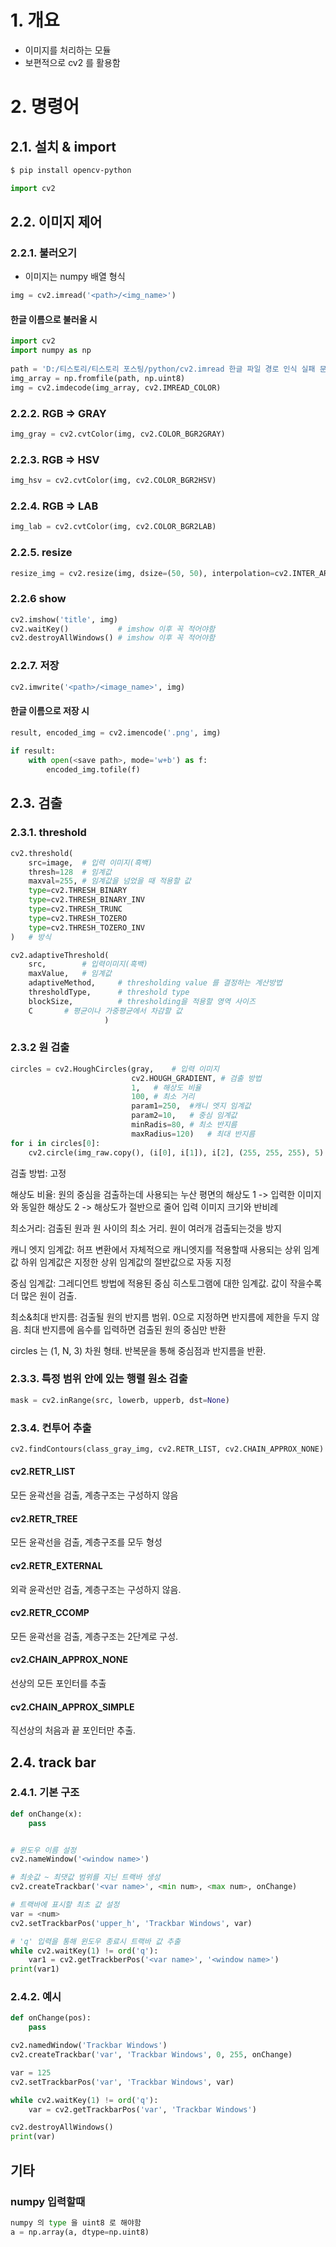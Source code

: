 # 1. 개요

- 이미지를 처리하는 모듈
- 보편적으로 cv2 를 활용함

# 2. 명령어

## 2.1. 설치 & import

```bash
$ pip install opencv-python
```

```python
import cv2
```



## 2.2. 이미지 제어

### 2.2.1. 불러오기

- 이미지는 numpy 배열 형식

```python
img = cv2.imread('<path>/<img_name>')
```

#### 한글 이름으로 불러올 시

```python
import cv2
import numpy as np
 
path = 'D:/티스토리/티스토리 포스팅/python/cv2.imread 한글 파일 경로 인식 실패 문제 해결 방법'
img_array = np.fromfile(path, np.uint8)
img = cv2.imdecode(img_array, cv2.IMREAD_COLOR)
```



### 2.2.2. RGB => GRAY

```python
img_gray = cv2.cvtColor(img, cv2.COLOR_BGR2GRAY)
```

### 2.2.3. RGB => HSV

```python
img_hsv = cv2.cvtColor(img, cv2.COLOR_BGR2HSV)
```

### 2.2.4. RGB => LAB

```python
img_lab = cv2.cvtColor(img, cv2.COLOR_BGR2LAB)
```

### 2.2.5.  resize

```python
resize_img = cv2.resize(img, dsize=(50, 50), interpolation=cv2.INTER_AREA)
```

### 2.2.6 show

```python
cv2.imshow('title', img)
cv2.waitKey()			# imshow 이후 꼭 적어야함
cv2.destroyAllWindows()	# imshow 이후 꼭 적어야함
```

### 2.2.7. 저장

```python
cv2.imwrite('<path>/<image_name>', img)
```

#### 한글 이름으로 저장 시

```python
result, encoded_img = cv2.imencode('.png', img)
 
if result:
    with open(<save path>, mode='w+b') as f:
        encoded_img.tofile(f)

```



## 2.3. 검출

### 2.3.1. threshold

```python
cv2.threshold(
    src=image,	# 입력 이미지(흑백)
    thresh=128	# 임계값
    maxval=255,	# 임계값을 넘었을 때 적용할 값
    type=cv2.THRESH_BINARY
    type=cv2.THRESH_BINARY_INV
    type=cv2.THRESH_TRUNC
    type=cv2.THRESH_TOZERO
    type=cv2.THRESH_TOZERO_INV
)	# 방식
```

```python
cv2.adaptiveThreshold(
    src,		# 입력이미지(흑백)
    maxValue,	# 임계값
    adaptiveMethod,		# thresholding value 를 결정하는 계산방법
    thresholdType,		# threshold type
    blockSize,			# thresholding을 적용할 영역 사이즈
    C		# 평균이나 가중평균에서 차감할 값
                     )
```

### 2.3.2 원 검출

```python
circles = cv2.HoughCircles(gray, 	# 입력 이미지
                           cv2.HOUGH_GRADIENT, # 검출 방법
                           1, 	# 해상도 비율
                           100,	# 최소 거리
                           param1=250,	#캐니 엣지 임계값
                           param2=10,	# 중심 임계값
                           minRadis=80,	# 최소 반지름
                           maxRadius=120)	# 최대 반지름
for i in circles[0]:
    cv2.circle(img_raw.copy(), (i[0], i[1]), i[2], (255, 255, 255), 5)
```

검출 방법: 고정

해상도 비율: 원의 중심을 검출하는데 사용되는 누산 평면의 해상도
1 -> 입력한 이미지와 동일한 해상도
2 -> 해상도가 절반으로 줄어 입력 이미지 크기와 반비례

최소거리: 검출된 원과 원 사이의 최소 거리. 원이 여러개 검출되는것을 방지

캐니 엣지 임계값: 허프 변환에서 자체적으로 캐니엣지를 적용할때 사용되는 상위 임계값
하위 임계값은 지정한 상위 임계값의 절반값으로 자동 지정

중심 임계값: 그레디언트 방법에 적용된 중심 히스토그램에 대한 임계값. 값이 작을수록 더 많은 원이 검출.

최소&최대 반지름: 검출될 원의 반지름 범위. 0으로 지정하면 반지름에 제한을 두지 않음.
최대 반지름에 음수를 입력하면 검출된 원의 중심만 반환

circles 는 (1, N, 3) 차원 형태. 반복문을 통해 중심점과 반지름을 반환.

### 2.3.3. 특정 범위 안에 있는 행렬 원소 검출

```python
mask = cv2.inRange(src, lowerb, upperb, dst=None)
```

### 2.3.4. 컨투어 추출

```python
cv2.findContours(class_gray_img, cv2.RETR_LIST, cv2.CHAIN_APPROX_NONE)
```

#### cv2.RETR_LIST

모든 윤곽선을 검출, 계층구조는 구성하지 않음

#### cv2.RETR_TREE

모든 윤곽선을 검출, 계층구조를 모두 형성

#### cv2.RETR_EXTERNAL

외곽 윤곽선만 검출, 계층구조는 구성하지 않음.

#### cv2.RETR_CCOMP

모든 윤곽선을 검출, 계층구조는 2단계로 구성.

#### cv2.CHAIN_APPROX_NONE

선상의 모든 포인터를 추출

#### cv2.CHAIN_APPROX_SIMPLE

직선상의 처음과 끝 포인터만 추출.

## 2.4. track bar

### 2.4.1. 기본 구조

```python
def onChange(x):
    pass


# 윈도우 이름 설정
cv2.nameWindow('<window name>')

# 최솟값 ~ 최댓값 범위를 지닌 트랙바 생성
cv2.createTrackbar('<var name>', <min num>, <max num>, onChange)

# 트랙바에 표시할 최초 값 설정
var = <num>
cv2.setTrackbarPos('upper_h', 'Trackbar Windows', var)

# 'q' 입력을 통해 윈도우 종료시 트랙바 값 추출
while cv2.waitKey(1) != ord('q'):
    var1 = cv2.getTrackberPos('<var name>', '<window name>')
print(var1)
```

### 2.4.2. 예시

```python
def onChange(pos):
    pass

cv2.namedWindow('Trackbar Windows')
cv2.createTrackbar('var', 'Trackbar Windows', 0, 255, onChange)

var = 125
cv2.setTrackbarPos('var', 'Trackbar Windows', var)

while cv2.waitKey(1) != ord('q'):
    var = cv2.getTrackbarPos('var', 'Trackbar Windows')

cv2.destroyAllWindows()
print(var)
```





## 기타 

### numpy 입력할때

```python
numpy 의 type 을 uint8 로 해야함
a = np.array(a, dtype=np.uint8)
```

